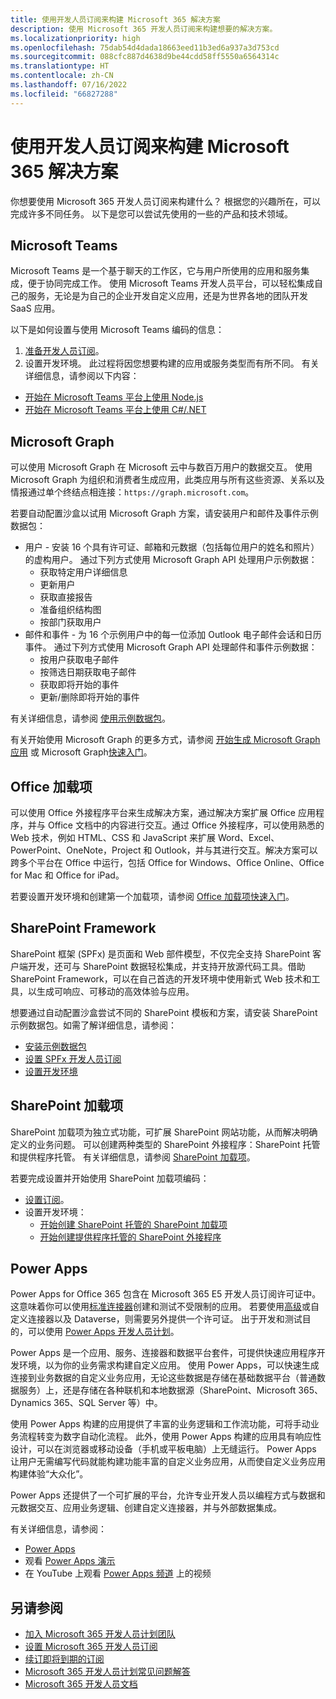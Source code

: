 ```yaml
---
title: 使用开发人员订阅来构建 Microsoft 365 解决方案
description: 使用 Microsoft 365 开发人员订阅来构建想要的解决方案。
ms.localizationpriority: high
ms.openlocfilehash: 75dab54d4dada18663eed11b3ed6a937a3d753cd
ms.sourcegitcommit: 088cfc887d4638d9be44cdd58ff5550a6564314c
ms.translationtype: HT
ms.contentlocale: zh-CN
ms.lasthandoff: 07/16/2022
ms.locfileid: "66827288"
---
```

# <a name="use-your-developer-subscription-to-build-microsoft-365-solutions"></a>使用开发人员订阅来构建 Microsoft 365 解决方案

你想要使用 Microsoft 365 开发人员订阅来构建什么？ 根据您的兴趣所在，可以完成许多不同任务。 以下是您可以尝试先使用的一些的产品和技术领域。

## <a name="microsoft-teams"></a>Microsoft Teams

Microsoft Teams 是一个基于聊天的工作区，它与用户所使用的应用和服务集成，便于协同完成工作。 使用 Microsoft Teams 开发人员平台，可以轻松集成自己的服务，无论是为自己的企业开发自定义应用，还是为世界各地的团队开发 SaaS 应用。

以下是如何设置与使用 Microsoft Teams 编码的信息：

1. [准备开发人员订阅](/microsoftteams/platform/get-started/get-started-tenant)。
2. 设置开发环境。 此过程将因您想要构建的应用或服务类型而有所不同。 有关详细信息，请参阅以下内容：

  - [开始在 Microsoft Teams 平台上使用 Node.js ](/microsoftteams/platform/get-started/get-started-nodejs-app-studio)
  - [开始在 Microsoft Teams 平台上使用 C#/.NET ](/microsoftteams/platform/get-started/get-started-dotnet-app-studio)

## <a name="microsoft-graph"></a>Microsoft Graph

可以使用 Microsoft Graph 在 Microsoft 云中与数百万用户的数据交互。 使用 Microsoft Graph 为组织和消费者生成应用，此类应用与所有这些资源、关系以及情报通过单个终结点相连接：`https://graph.microsoft.com`。

若要自动配置沙盒以试用 Microsoft Graph 方案，请安装用户和邮件及事件示例数据包：

- 用户 - 安装 16 个具有许可证、邮箱和元数据（包括每位用户的姓名和照片）的虚构用户。 通过下列方式使用 Microsoft Graph API 处理用户示例数据：
  - 获取特定用户详细信息
  - 更新用户
  - 获取直接报告
  - 准备组织结构图
  - 按部门获取用户
- 邮件和事件 - 为 16 个示例用户中的每一位添加 Outlook 电子邮件会话和日历事件。 通过下列方式使用 Microsoft Graph API 处理邮件和事件示例数据：
  - 按用户获取电子邮件
  - 按筛选日期获取电子邮件
  - 获取即将开始的事件
  - 更新/删除即将开始的事件

有关详细信息，请参阅 [使用示例数据包](install-sample-packs.md)。 

有关开始使用 Microsoft Graph 的更多方式，请参阅 [开始生成 Microsoft Graph 应用](https://developer.microsoft.com/en-us/graph/get-started) 或 Microsoft Graph[快速入门](https://developer.microsoft.com/en-us/graph/quick-start)。

## <a name="office-add-ins"></a>Office 加载项

可以使用 Office 外接程序平台来生成解决方案，通过解决方案扩展 Office 应用程序，并与 Office 文档中的内容进行交互。通过 Office 外接程序，可以使用熟悉的 Web 技术，例如 HTML、CSS 和 JavaScript 来扩展 Word、Excel、PowerPoint、OneNote，Project 和 Outlook，并与其进行交互。解决方案可以跨多个平台在 Office 中运行，包括 Office for Windows、Office Online、Office for Mac 和 Office for iPad。

若要设置开发环境和创建第一个加载项，请参阅 [Office 加载项快速入门](/office/dev/add-ins/)。

## <a name="sharepoint-framework"></a>SharePoint Framework

SharePoint 框架 (SPFx) 是页面和 Web 部件模型，不仅完全支持 SharePoint 客户端开发，还可与 SharePoint 数据轻松集成，并支持开放源代码工具。借助 SharePoint Framework，可以在自己首选的开发环境中使用新式 Web 技术和工具，以生成可响应、可移动的高效体验与应用。

想要通过自动配置沙盒尝试不同的 SharePoint 模板和方案，请安装 SharePoint 示例数据包。如需了解详细信息，请参阅：

- [安装示例数据包](install-sample-packs.md)
- [设置 SPFx 开发人员订阅](/sharepoint/dev/spfx/set-up-your-developer-tenant)
- [设置开发环境](/sharepoint/dev/spfx/set-up-your-development-environment)

## <a name="sharepoint-add-ins"></a>SharePoint 加载项 

SharePoint 加载项为独立式功能，可扩展 SharePoint 网站功能，从而解决明确定义的业务问题。 可以创建两种类型的 SharePoint 外接程序：SharePoint 托管和提供程序托管。 有关详细信息，请参阅 [SharePoint 加载项](/sharepoint/dev/sp-add-ins/sharepoint-add-ins)。

若要完成设置并开始使用 SharePoint 加载项编码：

- [设置订阅](/sharepoint/dev/spfx/set-up-your-developer-tenant)。  
- 设置开发环境： 
  - [开始创建 SharePoint 托管的 SharePoint 加载项](/sharepoint/dev/sp-add-ins/get-started-creating-sharepoint-hosted-sharepoint-add-ins)  
  - [开始创建提供程序托管的 SharePoint 外接程序](/sharepoint/dev/sp-add-ins/get-started-creating-provider-hosted-sharepoint-add-ins)  

## <a name="power-apps"></a>Power Apps

Power Apps for Office 365 包含在 Microsoft 365 E5 开发人员订阅许可证中。 这意味着你可以使用[标准连接器](https://docs.microsoft.com/connectors/connector-reference/connector-reference-standard-connectors)创建和测试不受限制的应用。 若要使用[高级](https://docs.microsoft.com/connectors/connector-reference/connector-reference-premium-connectors)或自定义连接器以及 Dataverse，则需要另外提供一个许可证。 出于开发和测试目的，可以使用 [Power Apps 开发人员计划](https://powerapps.microsoft.com/developerplan)。 

Power Apps 是一个应用、服务、连接器和数据平台套件，可提供快速应用程序开发环境，以为你的业务需求构建自定义应用。 使用 Power Apps，可以快速生成连接到业务数据的自定义业务应用，无论这些数据是存储在基础数据平台（普通数据服务）上，还是存储在各种联机和本地数据源（SharePoint、Microsoft 365、Dynamics 365、SQL Server 等）中。

使用 Power Apps 构建的应用提供了丰富的业务逻辑和工作流功能，可将手动业务流程转变为数字自动化流程。 此外，使用 Power Apps 构建的应用具有响应性设计，可以在浏览器或移动设备（手机或平板电脑）上无缝运行。 Power Apps 让用户无需编写代码就能构建功能丰富的自定义业务应用，从而使自定义业务应用构建体验“大众化”。

Power Apps 还提供了一个可扩展的平台，允许专业开发人员以编程方式与数据和元数据交互、应用业务逻辑、创建自定义连接器，并与外部数据集成。

有关详细信息，请参阅：

- [Power Apps](/powerapps/)
- 观看 [Power Apps 演示](https://powerapps.microsoft.com/demo/)
- 在 YouTube 上观看 [Power Apps 频道](https://www.youtube.com/channel/UCGfWR2ekfRFckLjev6eQYLg) 上的视频


## <a name="see-also"></a>另请参阅

- [加入 Microsoft 365 开发人员计划团队](microsoft-365-developer-program.md)
- [设置 Microsoft 365 开发人员订阅](microsoft-365-developer-program-get-started.md) 
- [续订即将到期的订阅](subscription-expiration-and-renewal.md)
- [Microsoft 365 开发人员计划常见问题解答](microsoft-365-developer-program-faq.yml)
- [Microsoft 365 开发人员文档](/microsoft-365/developer)
